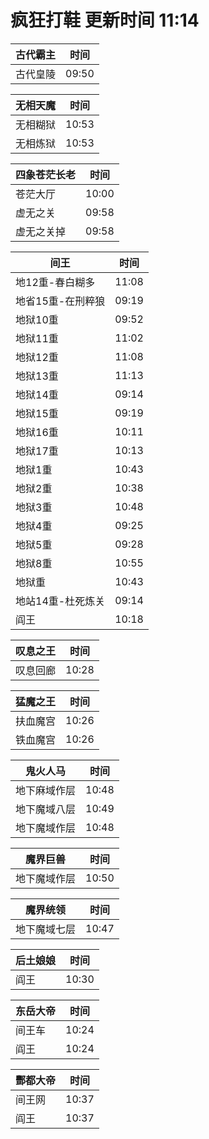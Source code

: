 # 疯狂打鞋 更新时间 11:14

| 古代霸主   | 时间    |
|--------|-------|
| 古代皇陵 | 09:50 |

| 无相天魔   | 时间    |
|--------|-------|
| 无相糊狱 | 10:53 |
| 无相炼狱 | 10:53 |

| 四象苍茫长老   | 时间    |
|--------|-------|
| 苍茫大厅 | 10:00 |
| 虚无之关 | 09:58 |
| 虚无之关掉 | 09:58 |

| 间王   | 时间    |
|--------|-------|
| 地12重-春白糊多 | 11:08 |
| 地省15重-在刑粹狼 | 09:19 |
| 地狱10重 | 09:52 |
| 地狱11重 | 11:02 |
| 地狱12重 | 11:08 |
| 地狱13重 | 11:13 |
| 地狱14重 | 09:14 |
| 地狱15重 | 09:19 |
| 地狱16重 | 10:11 |
| 地狱17重 | 10:13 |
| 地狱1重 | 10:43 |
| 地狱2重 | 10:38 |
| 地狱3重 | 10:48 |
| 地狱4重 | 09:25 |
| 地狱5重 | 09:28 |
| 地狱8重 | 10:55 |
| 地狱重 | 10:43 |
| 地站14重-杜死炼关 | 09:14 |
| 阎王 | 10:18 |

| 叹息之王   | 时间    |
|--------|-------|
| 叹息回廊 | 10:28 |

| 猛魔之王   | 时间    |
|--------|-------|
| 扶血魔宫 | 10:26 |
| 铁血魔宫 | 10:26 |

| 鬼火人马   | 时间    |
|--------|-------|
| 地下麻域作层 | 10:48 |
| 地下魔域八层 | 10:49 |
| 地下魔域作层 | 10:48 |

| 魔界巨兽   | 时间    |
|--------|-------|
| 地下魔域作层 | 10:50 |

| 魔界统领   | 时间    |
|--------|-------|
| 地下魔域七层 | 10:47 |

| 后土娘娘   | 时间    |
|--------|-------|
| 阎王 | 10:30 |

| 东岳大帝   | 时间    |
|--------|-------|
| 间王车 | 10:24 |
| 阎王 | 10:24 |

| 酆都大帝   | 时间    |
|--------|-------|
| 间王网 | 10:37 |
| 阎王 | 10:37 |
